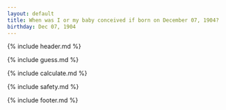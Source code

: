 ```yaml
---
layout: default
title: When was I or my baby conceived if born on December 07, 1904?
birthday: Dec 07, 1904
---
```


{% include header.md %}

{% include guess.md %}

{% include calculate.md %}

{% include safety.md %}

{% include footer.md %}



